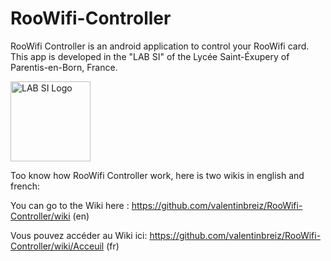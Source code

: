 # RooWifi-Controller
RooWifi Controller is an android application to control your RooWifi card. This app is developed in the "LAB SI" of the Lycée Saint-Éxupery of Parentis-en-Born, France.

<img src="https://image.noelshack.com/fichiers/2017/14/1491572104-logo.png" width="128" alt="LAB SI Logo">

Too know how RooWifi Controller work, here is two wikis in english and french:

You can go to the Wiki here : https://github.com/valentinbreiz/RooWifi-Controller/wiki (en)

Vous pouvez accéder au Wiki ici: https://github.com/valentinbreiz/RooWifi-Controller/wiki/Acceuil (fr)
